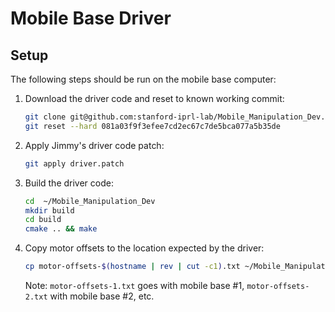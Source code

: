 # Mobile Base Driver

## Setup

The following steps should be run on the mobile base computer:

1. Download the driver code and reset to known working commit:

    ```bash
    git clone git@github.com:stanford-iprl-lab/Mobile_Manipulation_Dev.git --branch camera_traj_tracking
    git reset --hard 081a03f9f3efee7cd2ec67c7de5bca077a5b35de
    ```

2. Apply Jimmy's driver code patch:

    ```bash
    git apply driver.patch
    ```

3. Build the driver code:

    ```bash
    cd  ~/Mobile_Manipulation_Dev
    mkdir build
    cd build
    cmake .. && make
    ```

4. Copy motor offsets to the location expected by the driver:

    ```bash
    cp motor-offsets-$(hostname | rev | cut -c1).txt ~/Mobile_Manipulation_Dev/bin/.motor_cal.txt
    ```

    Note: `motor-offsets-1.txt` goes with mobile base #1, `motor-offsets-2.txt` with mobile base #2, etc.
